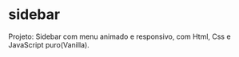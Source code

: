 # sidebar
 Projeto: Sidebar com menu animado e responsivo, com Html, Css e JavaScript puro(Vanilla).
